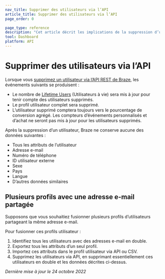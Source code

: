 ```yaml
---
nav_title: Supprimer des utilisateurs via l’API
article_title: Supprimer des utilisateurs via l’API
page_order: 0

page_type: reference
description: "Cet article décrit les implications de la suppression d’un profil utilisateur via l’API REST de Braze."
tool: Dashboard
platform: API
---
```


# Supprimer des utilisateurs via l’API

Lorsque vous [supprimez un utilisateur via l’API REST de Braze][1], les événements suivants se produisent :

- Le nombre de [Lifetime Users][2] (Utilisateurs à vie) sera mis à jour pour tenir compte des utilisateurs supprimés.	
- Le profil utilisateur complet sera supprimé.	
- L’utilisateur supprimé comptera toujours vers le pourcentage de conversion agrégé. Les compteurs d’événements personnalisés et d’achat ne seront pas mis à jour pour les utilisateurs supprimés.

Après la suppression d’un utilisateur, Braze ne conserve aucune des données suivantes :
- Tous les attributs de l’utilisateur
- Adresse e-mail
- Numéro de téléphone
- ID utilisateur externe 
- Sexe
- Pays
- Langue
- D’autres données similaires

## Plusieurs profils avec une adresse e-mail partagée

Supposons que vous souhaitiez fusionner plusieurs profils d’utilisateurs partageant la même adresse e-mail. 

Pour fusionner ces profils utilisateur :

 1. Identifiez tous les utilisateurs avec des adresses e-mail en double. 
 2. Exportez tous les attributs d’un seul profil. 
 3. Importez ces attributs dans le profil utilisateur via API ou CSV. 
 4. Supprimez les utilisateurs via API, en supprimant essentiellement ces utilisateurs en double et les données décrites ci-dessus.

_Dernière mise à jour le 24 octobre 2022_

[1]: {{site.baseurl}}/api/endpoints/user_data/#user-delete-endpoint/
[2]: {{site.baseurl}}/user_guide/data_and_analytics/your_analytics_dashboards/understanding_your_app_usage_data/#lifetime-users
